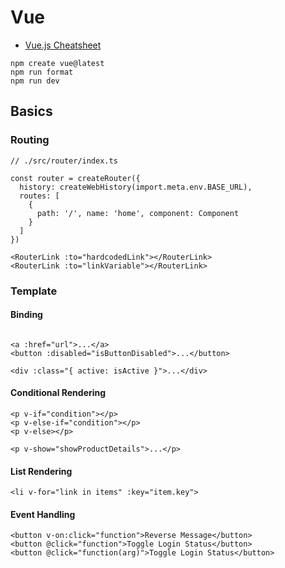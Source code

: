 # Vue

- [Vue.js Cheatsheet](https://devhints.io/vue)

```
npm create vue@latest
npm run format
npm run dev
```

## Basics

### Routing

```
// ./src/router/index.ts

const router = createRouter({
  history: createWebHistory(import.meta.env.BASE_URL),
  routes: [
    {
      path: '/', name: 'home', component: Component
    }
  ]
})

```

```
<RouterLink :to="hardcodedLink"></RouterLink>
<RouterLink :to="linkVariable"></RouterLink>
```

### Template

#### Binding

```

<a :href="url">...</a>
<button :disabled="isButtonDisabled">...</button>

<div :class="{ active: isActive }">...</div>
```

#### Conditional Rendering

```
<p v-if="condition"></p>
<p v-else-if="condition"></p>
<p v-else></p>
```

```
<p v-show="showProductDetails">...</p>
```

#### List Rendering

```
<li v-for="link in items" :key="item.key">
```

#### Event Handling

```
<button v-on:click="function">Reverse Message</button>
<button @click="function">Toggle Login Status</button>
<button @click="function(arg)">Toggle Login Status</button>
```

